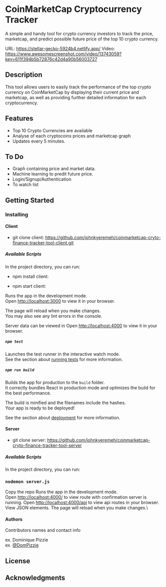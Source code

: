 
# CoinMarketCap Cryptocurrency Tracker 

A simple and handy tool for crypto currency investors to track the price, marketcap, and predict possible future price of the top 10 crypto currency.

URL: https://stellar-gecko-5924b4.netlify.app/
Video: https://www.awesomescreenshot.com/video/13743059?key=611f394b5b72876c42d4a90b56003727

## Description

This tool allows users to easily track the performance of the top crypto currency on CoinMarketCap by displaying their current price and marketcap, as well as providing further detailed information for each cryptocurrency.

## Features

- Top 10 Crypto Currencies are available
- Analyse of each cryptocoins prices and marketcap graph
- Updates every 5 minutes. 

## To Do

- Graph containing price and market data.
- Machine learning to predit future price. 
- Login/Signup/Authentication
- To watch list

## Getting Started

### Installing

#### Client 
* git clone client: https://github.com/johnkyeremeh/coinmarketcap-cryto-finance-tracker-tool-client.git


##### Available Scripts

In the project directory, you can run:

* npm install client: 

* npm start client: 

Runs the app in the development mode.\
Open [http://localhost:3000](http://localhost:3000) to view it in your browser.

The page will reload when you make changes.\
You may also see any lint errors in the console.

Server data can be viewed in 
Open [http://localhost:4000](http://localhost:4000) to view it in your browser.

##### `npm test`

Launches the test runner in the interactive watch mode.\
See the section about [running tests](https://facebook.github.io/create-react-app/docs/running-tests) for more information.

##### `npm run build`

Builds the app for production to the `build` folder.\
It correctly bundles React in production mode and optimizes the build for the best performance.

The build is minified and the filenames include the hashes.\
Your app is ready to be deployed!

See the section about [deployment](https://facebook.github.io/create-react-app/docs/deployment) for more information.



#### Server 
* git clone server: https://github.com/johnkyeremeh/coinmarketcap-cryto-finance-tracker-tool-server


##### Available Scripts

In the project directory, you can run:

### `nodemon server.js`

Copy the repo
Runs the app in the development mode.\
Open [http://localhost:4000/](http://localhost:4000/) to view route with confirmation server is running.
Open [http://localhost:4000/api](http://localhost:4000/api) to view api routes in your browser. View JSON elements.
The page will reload when you make changes.\


#### Authors

Contributors names and contact info

ex. Dominique Pizzie  
ex. [@DomPizzie](https://twitter.com/dompizzie)


## License

## Acknowledgments

